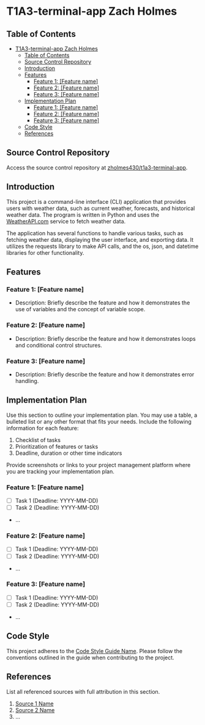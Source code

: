 # T1A3-terminal-app Zach Holmes

## Table of Contents

- [T1A3-terminal-app Zach Holmes](#t1a3-terminal-app-zach-holmes)
  - [Table of Contents](#table-of-contents)
  - [Source Control Repository](#source-control-repository)
  - [Introduction](#introduction)
  - [Features](#features)
    - [Feature 1: \[Feature name\]](#feature-1-feature-name)
    - [Feature 2: \[Feature name\]](#feature-2-feature-name)
    - [Feature 3: \[Feature name\]](#feature-3-feature-name)
  - [Implementation Plan](#implementation-plan)
    - [Feature 1: \[Feature name\]](#feature-1-feature-name-1)
    - [Feature 2: \[Feature name\]](#feature-2-feature-name-1)
    - [Feature 3: \[Feature name\]](#feature-3-feature-name-1)
  - [Code Style](#code-style)
  - [References](#references)

## Source Control Repository

Access the source control repository at [zholmes430/t1a3-terminal-app](https://github.com/zholmes430/t1a3-terminal-app).

## Introduction

This project is a command-line interface (CLI) application that provides users with weather data, such as current weather, forecasts, and historical weather data. The program is written in Python and uses the [WeatherAPI.com](https://www.weatherapi.com/) service to fetch weather data.

The application has several functions to handle various tasks, such as fetching weather data, displaying the user interface, and exporting data. It utilizes the requests library to make API calls, and the os, json, and datetime libraries for other functionality.

## Features

### Feature 1: [Feature name]

- Description: Briefly describe the feature and how it demonstrates the use of variables and the concept of variable scope.

### Feature 2: [Feature name]

- Description: Briefly describe the feature and how it demonstrates loops and conditional control structures.

### Feature 3: [Feature name]

- Description: Briefly describe the feature and how it demonstrates error handling.

## Implementation Plan

Use this section to outline your implementation plan. You may use a table, a bulleted list or any other format that fits your needs. Include the following information for each feature:

1. Checklist of tasks
2. Prioritization of features or tasks
3. Deadline, duration or other time indicators

Provide screenshots or links to your project management platform where you are tracking your implementation plan.

### Feature 1: [Feature name]

- [ ] Task 1 (Deadline: YYYY-MM-DD)
- [ ] Task 2 (Deadline: YYYY-MM-DD)
- ...

### Feature 2: [Feature name]

- [ ] Task 1 (Deadline: YYYY-MM-DD)
- [ ] Task 2 (Deadline: YYYY-MM-DD)
- ...

### Feature 3: [Feature name]

- [ ] Task 1 (Deadline: YYYY-MM-DD)
- [ ] Task 2 (Deadline: YYYY-MM-DD)
- ...

## Code Style

This project adheres to the [Code Style Guide Name](code_style_guide_link). Please follow the conventions outlined in the guide when contributing to the project.


## References

List all referenced sources with full attribution in this section.

1. [Source 1 Name](source1_link)
2. [Source 2 Name](source2_link)
3. ...
